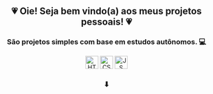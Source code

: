 <div align="center"> 
  <h2> 💗 Oie! Seja bem vindo(a) aos meus projetos pessoais! 💗</h2>
  <h3> São projetos simples com base em estudos autônomos. 💻</h3>
</div>
<div align="center">
  <img src="https://cdn.jsdelivr.net/gh/devicons/devicon/icons/html5/html5-plain.svg" height="30" alt="HTML"/>
  <img src="https://cdn.jsdelivr.net/gh/devicons/devicon/icons/css3/css3-plain.svg" height="30" alt="CSS"/>
  <img src="https://cdn.jsdelivr.net/gh/devicons/devicon/icons/javascript/javascript-original.svg" height="30" alt="JS"/>
  <h3> ⬇ </h3>
</div>
